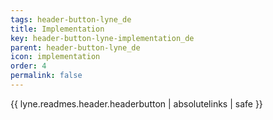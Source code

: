 ```yaml
---
tags: header-button-lyne_de
title: Implementation
key: header-button-lyne-implementation_de
parent: header-button-lyne_de
icon: implementation
order: 4
permalink: false  
---
```

{{ lyne.readmes.header.headerbutton | absolutelinks | safe }}


